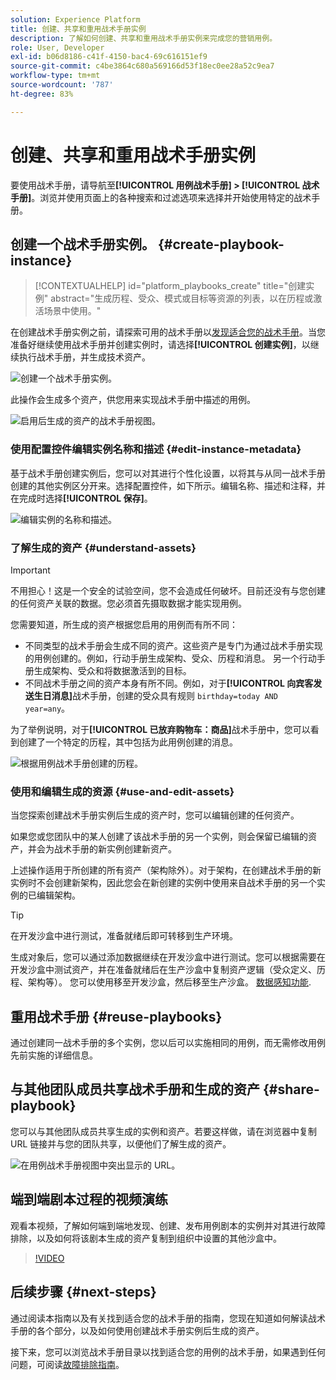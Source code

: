 ```yaml
---
solution: Experience Platform
title: 创建、共享和重用战术手册实例
description: 了解如何创建、共享和重用战术手册实例来完成您的营销用例。
role: User, Developer
exl-id: b06d8186-c41f-4150-bac4-69c616151ef9
source-git-commit: c4be3864c680a569166d53f18ec0ee28a52c9ea7
workflow-type: tm+mt
source-wordcount: '787'
ht-degree: 83%

---
```


# 创建、共享和重用战术手册实例

要使用战术手册，请导航至&#x200B;**[!UICONTROL 用例战术手册] > [!UICONTROL 战术手册]**。浏览并使用页面上的各种搜索和过滤选项来选择并开始使用特定的战术手册。

## 创建一个战术手册实例。 {#create-playbook-instance}

>[!CONTEXTUALHELP]
>id="platform_playbooks_create"
>title="创建实例"
>abstract="生成历程、受众、模式或目标等资源的列表，以在历程或激活场景中使用。"

在创建战术手册实例之前，请探索可用的战术手册以[发现适合您的战术手册](/help/use-case-playbooks/playbooks/discover.md)。当您准备好继续使用战术手册并创建实例时，请选择&#x200B;**[!UICONTROL 创建实例]**，以继续执行战术手册，并生成技术资产。

![创建一个战术手册实例。](/help/use-case-playbooks/assets/playbooks/ui-guide/create-playbook-instance.png)

此操作会生成多个资产，供您用来实现战术手册中描述的用例。

![启用后生成的资产的战术手册视图。](/help/use-case-playbooks/assets/playbooks/ui-guide/play-view.png)

### 使用配置控件编辑实例名称和描述 {#edit-instance-metadata}

基于战术手册创建实例后，您可以对其进行个性化设置，以将其与从同一战术手册创建的其他实例区分开来。选择配置控件，如下所示。编辑名称、描述和注释，并在完成时选择&#x200B;**[!UICONTROL 保存]**。

![编辑实例的名称和描述。](/help/use-case-playbooks/assets/playbooks/ui-guide/playbook-settings.gif)

### 了解生成的资产 {#understand-assets}

>[!IMPORTANT]
>
>不用担心！这是一个安全的试验空间，您不会造成任何破坏。目前还没有与您创建的任何资产关联的数据。您必须首先摄取数据才能实现用例。

您需要知道，所生成的资产根据您启用的用例而有所不同：

* 不同类型的战术手册会生成不同的资产。这些资产是专门为通过战术手册实现的用例创建的。例如，行动手册生成架构、受众、历程和消息。 另一个行动手册生成架构、受众和将数据激活到的目标。
* 不同战术手册之间的资产本身有所不同。例如，对于&#x200B;**[!UICONTROL 向宾客发送生日消息]**&#x200B;战术手册，创建的受众具有规则 `birthday=today AND year=any`。

为了举例说明，对于&#x200B;**[!UICONTROL 已放弃购物车：商品]**&#x200B;战术手册中，您可以看到创建了一个特定的历程，其中包括为此用例创建的消息。

![根据用例战术手册创建的历程。](/help/use-case-playbooks/assets/playbooks/ui-guide/journey-preview.png)

### 使用和编辑生成的资源 {#use-and-edit-assets}

当您探索创建战术手册实例后生成的资产时，您可以编辑创建的任何资产。

如果您或您团队中的某人创建了该战术手册的另一个实例，则会保留已编辑的资产，并会为战术手册的新实例创建新资产。

上述操作适用于所创建的所有资产（架构除外）。对于架构，在创建战术手册的新实例时不会创建新架构，因此您会在新创建的实例中使用来自战术手册的另一个实例的已编辑架构。

>[!TIP]
>
>在开发沙盒中进行测试，准备就绪后即可转移到生产环境。
>
>生成对象后，您可以通过添加数据继续在开发沙盒中进行测试。您可以根据需要在开发沙盒中测试资产，并在准备就绪后在生产沙盒中复制资产逻辑（受众定义、历程、架构等）。 您可以使用移至开发沙盒，然后移至生产沙盒。 [数据感知功能](/help/use-case-playbooks/playbooks/data-awareness.md).

## 重用战术手册 {#reuse-playbooks}

通过创建同一战术手册的多个实例，您以后可以实施相同的用例，而无需修改用例先前实施的详细信息。

## 与其他团队成员共享战术手册和生成的资产 {#share-playbook}

您可以与其他团队成员共享生成的实例和资产。若要这样做，请在浏览器中复制 URL 链接并与您的团队共享，以便他们了解生成的资产。

![在用例战术手册视图中突出显示的 URL。](/help/use-case-playbooks/assets/playbooks/ui-guide/playbook-url.png)

## 端到端剧本过程的视频演练

观看本视频，了解如何端到端地发现、创建、发布用例剧本的实例并对其进行故障排除，以及如何将该剧本生成的资产复制到组织中设置的其他沙盒中。

>[!VIDEO](https://video.tv.adobe.com/v/3427058/?learn=on)

## 后续步骤 {#next-steps}

通过阅读本指南以及有关找到适合您的战术手册的指南，您现在知道如何解读战术手册的各个部分，以及如何使用创建战术手册实例后生成的资产。

接下来，您可以浏览战术手册目录以找到适合您的用例的战术手册，如果遇到任何问题，可阅读[故障排除指南](/help/use-case-playbooks/playbooks/troubleshooting.md)。
